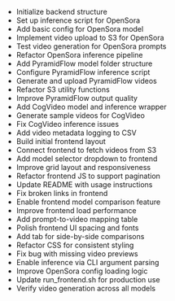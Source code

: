 
- Initialize backend structure
- Set up inference script for OpenSora
- Add basic config for OpenSora model
- Implement video upload to S3 for OpenSora
- Test video generation for OpenSora prompts
- Refactor OpenSora inference pipeline
- Add PyramidFlow model folder structure
- Configure PyramidFlow inference script
- Generate and upload PyramidFlow videos
- Refactor S3 utility functions
- Improve PyramidFlow output quality
- Add CogVideo model and inference wrapper
- Generate sample videos for CogVideo
- Fix CogVideo inference issues
- Add video metadata logging to CSV
- Build initial frontend layout
- Connect frontend to fetch videos from S3
- Add model selector dropdown to frontend
- Improve grid layout and responsiveness
- Refactor frontend JS to support pagination
- Update README with usage instructions
- Fix broken links in frontend
- Enable frontend model comparison feature
- Improve frontend load performance
- Add prompt-to-video mapping table
- Polish frontend UI spacing and fonts
- Add tab for side-by-side comparisons
- Refactor CSS for consistent styling
- Fix bug with missing video previews
- Enable inference via CLI argument parsing
- Improve OpenSora config loading logic
- Update run_frontend.sh for production use
- Verify video generation across all models
